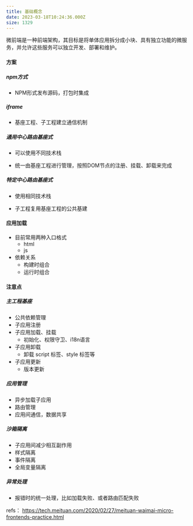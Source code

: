 ```yaml
---
title: 基础概念
date: 2023-03-18T10:24:36.000Z
size: 1329
---
```

微前端是一种前端架构，其目标是将单体应用拆分成小块、具有独立功能的微服务，并允许这些服务可以独立开发、部署和维护。

#### 方案

##### npm方式

- NPM形式发布源码，打包时集成


##### iframe

- 基座工程、子工程建立通信机制


##### 通用中心路由基座式

- 可以使用不同技术栈

- 统一由基座工程进行管理，按照DOM节点的注册、挂载、卸载来完成


##### 特定中心路由基座式

- 使用相同技术栈

- 子工程复用基座工程的公共基建


#### 应用加载

- 目前常用两种入口格式
  - html
  - js
- 依赖关系
  - 构建时组合
  - 运行时组合

#### 注意点

##### 主工程基座

- 公共依赖管理
- 子应用注册
- 子应用加载、挂载
  - 初始化、权限守卫、i18n语言
- 子应用卸载 
  - 卸载 script 标签、style 标签等
- 子应用更新
  - 版本更新

##### 应用管理

- 异步加载子应用
- 路由管理
- 应用间通信，数据共享

##### 沙箱隔离

- 子应用间减少相互副作用
- 样式隔离
- 事件隔离
- 全局变量隔离

##### 异常处理

- 报错时的统一处理，比如加载失败、或者路由匹配失败



refs：
https://tech.meituan.com/2020/02/27/meituan-waimai-micro-frontends-practice.html
